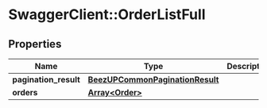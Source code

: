 # SwaggerClient::OrderListFull

## Properties
Name | Type | Description | Notes
------------ | ------------- | ------------- | -------------
**pagination_result** | [**BeezUPCommonPaginationResult**](BeezUPCommonPaginationResult.md) |  | 
**orders** | [**Array&lt;Order&gt;**](Order.md) |  | 


